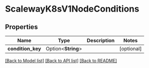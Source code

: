 # ScalewayK8sV1NodeConditions

## Properties

Name | Type | Description | Notes
------------ | ------------- | ------------- | -------------
**condition_key** | Option<**String**> |  | [optional]

[[Back to Model list]](../README.md#documentation-for-models) [[Back to API list]](../README.md#documentation-for-api-endpoints) [[Back to README]](../README.md)


